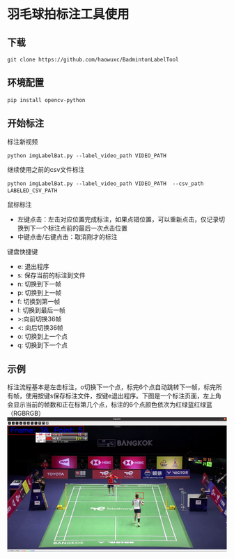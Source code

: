 # 羽毛球拍标注工具使用
## 下载
```
git clone https://github.com/haowuxc/BadmintonLabelTool
```
## 环境配置
```
pip install opencv-python
```
## 开始标注
标注新视频
```
python imgLabelBat.py --label_video_path VIDEO_PATH
```
继续使用之前的csv文件标注
```
python imgLabelBat.py --label_video_path VIDEO_PATH  --csv_path LABELED_CSV_PATH
```
鼠标标注
- 左键点击：左击对应位置完成标注，如果点错位置，可以重新点击，仅记录切换到下一个标注点前的最后一次点击位置
- 中键点击/右键点击：取消刚才的标注

键盘快捷键
- e: 退出程序
- s: 保存当前的标注到文件
- n: 切换到下一帧
- p: 切换到上一帧
- f: 切换到第一帧
- l: 切换到最后一帧
- \>:向前切换36帧
- <: 向后切换36帧
- o: 切换到上一个点
- q: 切换到下一个点

## 示例
标注流程基本是左击标注，o切换下一个点，标完6个点自动跳转下一帧，标完所有帧，使用按键s保存标注文件，按键e退出程序。下图是一个标注页面，左上角会显示当前的帧数和正在标第几个点，标注的6个点颜色依次为红绿蓝红绿蓝（RGBRGB）
![image](imgs/label.png)

